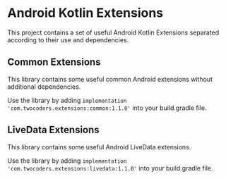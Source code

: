 # Android Kotlin Extensions
This project contains a set of useful Android Kotlin Extensions separated according to their use and dependencies.

## Common Extensions
This library contains some useful common Android extensions without additional dependencies.

Use the library by adding `implementation 'com.twocoders.extensions:common:1.1.0'` into your build.gradle file.

## LiveData Extensions
This library contains some useful Android LiveData extensions.

Use the library by adding `implementation 'com.twocoders.extensions:livedata:1.1.0'` into your build.gradle file.